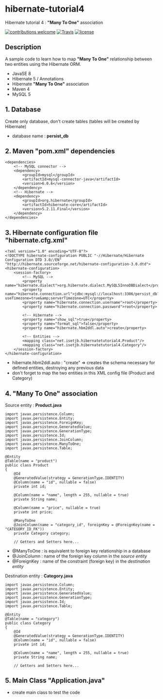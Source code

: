 # hibernate-tutorial4
Hibernate tutorial 4 : **"Many To One"** association

[![contributions welcome](https://img.shields.io/badge/contributions-welcome-orange.svg?style=flat)](https://github.com/nfriaa/hibernate-tutorial4/issues) [![Travis](https://img.shields.io/travis/rust-lang/rust.svg)](https://github.com/nfriaa/hibernate-tutorial4) [![license](https://img.shields.io/github/license/mashape/apistatus.svg)](https://github.com/nfriaa/hibernate-tutorial4/blob/master/LICENSE)

## Description
A sample code to learn how to map **"Many To One"** relationship between two entities using the Hibernate ORM.
* JavaSE 8
* Hibernate 5 / Annotations
* Hibernate **"Many To One"** association
* Maven 4
* MySQL 5

## 1. Database
Create only database, don't create tables (tables will be created by Hibernate)
* database name : **persist_db**

## 2. Maven "pom.xml" dependencies
```
<dependencies>
    <!-- MySQL connector -->
    <dependency>
        <groupId>mysql</groupId>
        <artifactId>mysql-connector-java</artifactId>
        <version>6.0.6</version>
    </dependency>
    <!-- Hibernate -->
    <dependency>
        <groupId>org.hibernate</groupId>
        <artifactId>hibernate-core</artifactId>
        <version>5.2.11.Final</version>
    </dependency>
</dependencies>
```

## 3. Hibernate configuration file "hibernate.cfg.xml"
```
<?xml version="1.0" encoding="UTF-8"?>
<!DOCTYPE hibernate-configuration PUBLIC "-//Hibernate/Hibernate Configuration DTD 3.0//EN" "http://hibernate.sourceforge.net/hibernate-configuration-3.0.dtd">
<hibernate-configuration>
    <session-factory>
        <!-- MySQL -->
        <property name="hibernate.dialect">org.hibernate.dialect.MySQL5InnoDBDialect</property>
        <property name="hibernate.connection.url">jdbc:mysql://localhost:3306/persist_db?useTimezone=true&amp;serverTimezone=UTC</property>
        <property name="hibernate.connection.username">root</property>
        <property name="hibernate.connection.password">root</property>

        <!-- Hibernate -->
        <property name="show_sql">true</property>
        <property name="format_sql">false</property>
        <property name="hibernate.hbm2ddl.auto">create</property>

        <!-- Entities -->
        <mapping class="net.isetjb.hibernatetutorial4.Product"/>
        <mapping class="net.isetjb.hibernatetutorial4.Category"/>
    </session-factory>
</hibernate-configuration>
```
* hibernate.hbm2ddl.auto : "create" => creates the schema necessary for defined entities, destroying any previous data
* don't forget to map the two entities in this XML config file (Product and Category)

## 4. "Many To One" association
Source entity : **Product.java**
```
import javax.persistence.Column;
import javax.persistence.Entity;
import javax.persistence.ForeignKey;
import javax.persistence.GeneratedValue;
import javax.persistence.GenerationType;
import javax.persistence.Id;
import javax.persistence.JoinColumn;
import javax.persistence.ManyToOne;
import javax.persistence.Table;

@Entity
@Table(name = "product")
public class Product
{
    @Id
    @GeneratedValue(strategy = GenerationType.IDENTITY)
    @Column(name = "id", nullable = false)
    private int id;

    @Column(name = "name", length = 255, nullable = true)
    private String name;

    @Column(name = "price", nullable = true)
    private int price;

    @ManyToOne
    @JoinColumn(name = "category_id", foreignKey = @ForeignKey(name = "CATEGORY_ID_FK"))
    private Category category;

    // Getters and Setters here...
```
* @ManyToOne : is equivalent to foreign key relationship in a database
* @JoinColumn : name of the foreign key column in the *source entity*
* @ForeignKey : name of the constraint (foreign key) in the *destination entity*

Destination entity : **Category.java**
```
import javax.persistence.Column;
import javax.persistence.Entity;
import javax.persistence.GeneratedValue;
import javax.persistence.GenerationType;
import javax.persistence.Id;
import javax.persistence.Table;

@Entity
@Table(name = "category")
public class Category
{
    @Id
    @GeneratedValue(strategy = GenerationType.IDENTITY)
    @Column(name = "id", nullable = false)
    private int id;

    @Column(name = "name", length = 255, nullable = true)
    private String name;

    // Getters and Setters here...
```

## 5. Main Class "Application.java"
* create main class to test the code